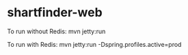 # shartfinder-web

To run without Redis: mvn jetty:run

To run with Redis: mvn jetty:run -Dspring.profiles.active=prod
